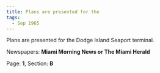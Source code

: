 ```yaml
---  
title: Plans are presented for the  
tags:  
  - Sep 1965  
---  
```

  
Plans are presented for the Dodge Island Seaport terminal.  
  
Newspapers: **Miami Morning News or The Miami Herald**  
  
Page: **1**, Section: **B** 
